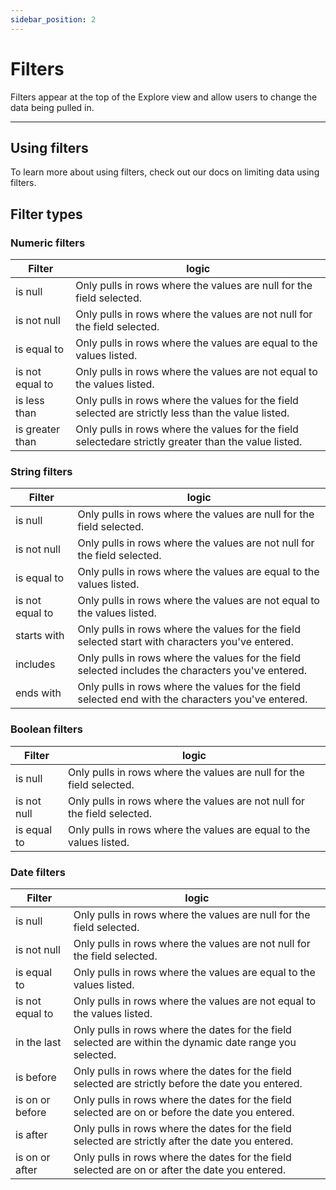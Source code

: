 ```yaml
---
sidebar_position: 2
---
```


# Filters

Filters appear at the top of the Explore view and allow users to change the data being pulled in.

---

## Using filters

To learn more about using filters, check out our docs on limiting data using filters.

## Filter types

### Numeric filters

| Filter          | logic                                                                           |
| --------------- | ------------------------------------------------------------------------------- |
| is null         | Only pulls in rows where the values are null for the field selected.            |
| is not null     | Only pulls in rows where the values are not null for the field selected.        |
| is equal to     | Only pulls in rows where the values are equal to the values listed.             |
| is not equal to | Only pulls in rows where the values are not equal to the values listed.         |
| is less than    | Only pulls in rows where the values for the field selected are strictly less than the value listed.    |
| is greater than | Only pulls in rows where the values for the field selectedare strictly greater than the value listed. |

### String filters

| Filter          | logic                                                                           |
| --------------- | ------------------------------------------------------------------------------- |
| is null         | Only pulls in rows where the values are null for the field selected.            |
| is not null     | Only pulls in rows where the values are not null for the field selected.        |
| is equal to     | Only pulls in rows where the values are equal to the values listed.             |
| is not equal to | Only pulls in rows where the values are not equal to the values listed.         |
| starts with     | Only pulls in rows where the values for the field selected start with characters you've entered. |
| includes        | Only pulls in rows where the values for the field selected includes the characters you've entered. |
| ends with       | Only pulls in rows where the values for the field selected end with the characters you've entered. |

### Boolean filters

| Filter          | logic                                                                           |
| --------------- | ------------------------------------------------------------------------------- |
| is null         | Only pulls in rows where the values are null for the field selected.            |
| is not null     | Only pulls in rows where the values are not null for the field selected.        |
| is equal to     | Only pulls in rows where the values are equal to the values listed.             |

### Date filters

| Filter          | logic                                                                           |
| --------------- | ------------------------------------------------------------------------------- |
| is null         | Only pulls in rows where the values are null for the field selected.            |
| is not null     | Only pulls in rows where the values are not null for the field selected.        |
| is equal to     | Only pulls in rows where the values are equal to the values listed.             |
| is not equal to | Only pulls in rows where the values are not equal to the values listed.         |
| in the last     | Only pulls in rows where the dates for the field selected are within the dynamic date range you selected.  |
| is before        | Only pulls in rows where the dates for the field selected are strictly before the date you entered. |
| is on or before       | Only pulls in rows where the dates for the field selected are on or before the date you entered. |
| is after        | Only pulls in rows where the dates for the field selected are strictly after the date you entered. |
| is on or after       | Only pulls in rows where the dates for the field selected are on or after the date you entered. |